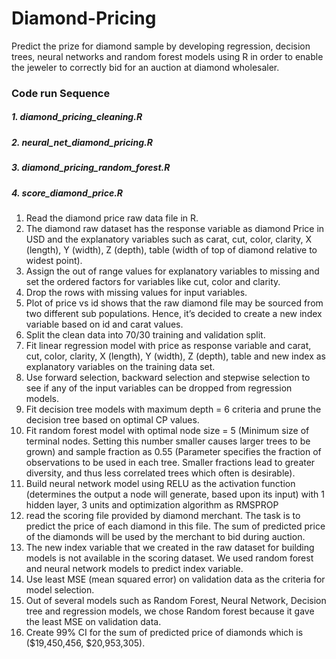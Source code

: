 # Diamond-Pricing

Predict the prize for diamond sample by developing regression, decision trees, neural networks and random forest models using R in order to enable the jeweler to correctly bid for an auction at diamond wholesaler.

### Code run Sequence
##### 1. diamond_pricing_cleaning.R
##### 2. neural_net_diamond_pricing.R
##### 3. diamond_pricing_random_forest.R
##### 4. score_diamond_price.R



1.	Read the diamond price raw data file in R.
2.	The diamond raw dataset has the response variable as diamond Price in USD and the explanatory variables such as carat, cut, color, clarity, X (length), Y (width), Z (depth), table (width of top of diamond relative to widest point).
3.	Assign the out of range values for explanatory variables to missing and set the ordered factors for variables like cut, color and clarity.
4.	Drop the rows with missing values for input variables.
5.	Plot of price vs id shows that the raw diamond file may be sourced from two different sub populations. Hence, it’s decided to create a new index variable based on id and carat values.
6.	Split the clean data into 70/30 training and validation split.
7.	Fit linear regression model with price as response variable and carat, cut, color, clarity, X (length), Y (width), Z (depth), table and new index as explanatory variables on the training data set.
8.	Use forward selection, backward selection and stepwise selection to see if any of the input variables can be dropped from regression models.
9.	Fit decision tree models with maximum depth = 6 criteria and prune the decision tree based on optimal CP values. 
10.	Fit random forest model with optimal node size = 5 (Minimum size of terminal nodes. Setting this number smaller causes larger trees to be grown)
and sample fraction as 0.55 (Parameter specifies the fraction of observations to be used in each tree. Smaller fractions lead to greater diversity, and thus less correlated trees which often is desirable).
11.	Build neural network model using RELU as the activation function (determines the output a node will generate, based upon its input) with 1 hidden layer, 3 units and optimization algorithm as RMSPROP
12.	read the scoring file provided by diamond merchant. The task is to predict the price of each diamond in this file. The sum of predicted price of the diamonds will be used by the merchant to bid during auction.
13.	The new index variable that we created in the raw dataset for building models is not available in the scoring dataset. We used random forest and neural network models to predict index variable. 
14.	Use least MSE (mean squared error) on validation data as the criteria for model selection. 
15.	Out of several models such as Random Forest, Neural Network, Decision tree and regression models, we chose Random forest because it gave the least MSE on validation data.
16.	Create 99% CI for the sum of predicted price of diamonds which is ($19,450,456, $20,953,305).

